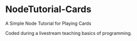 # NodeTutorial-Cards
A Simple Node Tutorial for Playing Cards

Coded during a livestream teaching basics of programming.
